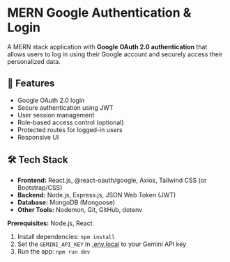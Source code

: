 # MERN Google Authentication & Login

A MERN stack application with **Google OAuth 2.0 authentication** that allows users to log in using their Google account and securely access their personalized data.

## 🚀 Features
- Google OAuth 2.0 login
- Secure authentication using JWT
- User session management
- Role-based access control (optional)
- Protected routes for logged-in users
- Responsive UI

## 🛠️ Tech Stack
- **Frontend:** React.js, @react-oauth/google, Axios, Tailwind CSS (or Bootstrap/CSS)
- **Backend:** Node.js, Express.js, JSON Web Token (JWT)
- **Database:** MongoDB (Mongoose)
- **Other Tools:** Nodemon, Git, GitHub, dotenv

**Prerequisites:**  Node.js, React


1. Install dependencies:
   `npm install`
2. Set the `GEMINI_API_KEY` in [.env.local](.env.local) to your Gemini API key
3. Run the app:
   `npm run dev`
